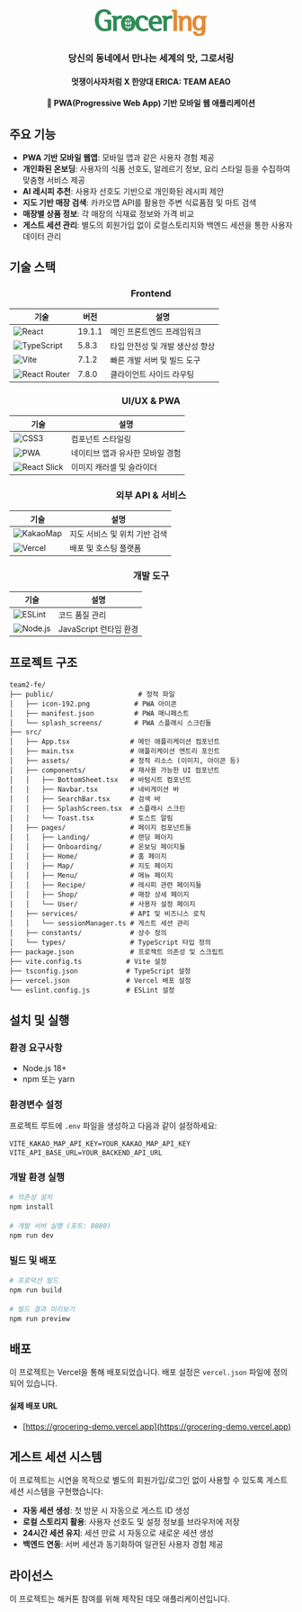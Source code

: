 <div align="center">
<img alt="grocering-logo" src="public/logo_nosub.png" width="200" />

### 당신의 동네에서 만나는 세계의 맛, 그로서링

#### 멋쟁이사자처럼 X 한양대 ERICA: TEAM AEAO

**📱 PWA(Progressive Web App) 기반 모바일 웹 애플리케이션**

</div>

## 주요 기능

- **PWA 기반 모바일 웹앱**: 모바일 앱과 같은 사용자 경험 제공
- **개인화된 온보딩**: 사용자의 식품 선호도, 알레르기 정보, 요리 스타일 등을 수집하여 맞춤형 서비스 제공
- **AI 레시피 추천**: 사용자 선호도 기반으로 개인화된 레시피 제안
- **지도 기반 매장 검색**: 카카오맵 API를 활용한 주변 식료품점 및 마트 검색
- **매장별 상품 정보**: 각 매장의 식재료 정보와 가격 비교
- **게스트 세션 관리**: 별도의 회원가입 없이 로컬스토리지와 백엔드 세션을 통한 사용자 데이터 관리

## 기술 스택

<div align="center">

### Frontend
| 기술 | 버전 | 설명 |
|------|------|------|
| ![React](https://img.shields.io/badge/React-19.1.1-61DAFB?style=for-the-badge&logo=react&logoColor=white) | 19.1.1 | 메인 프론트엔드 프레임워크 |
| ![TypeScript](https://img.shields.io/badge/TypeScript-5.8.3-3178C6?style=for-the-badge&logo=typescript&logoColor=white) | 5.8.3 | 타입 안전성 및 개발 생산성 향상 |
| ![Vite](https://img.shields.io/badge/Vite-7.1.2-646CFF?style=for-the-badge&logo=vite&logoColor=white) | 7.1.2 | 빠른 개발 서버 및 빌드 도구 |
| ![React Router](https://img.shields.io/badge/React_Router-7.8.0-CA4245?style=for-the-badge&logo=react-router&logoColor=white) | 7.8.0 | 클라이언트 사이드 라우팅 |

### UI/UX & PWA
| 기술 | 설명 |
|------|------|
| ![CSS3](https://img.shields.io/badge/CSS_Modules-1572B6?style=for-the-badge&logo=css3&logoColor=white) | 컴포넌트 스타일링 |
| ![PWA](https://img.shields.io/badge/PWA-5A0FC8?style=for-the-badge&logo=pwa&logoColor=white) | 네이티브 앱과 유사한 모바일 경험 |
| ![React Slick](https://img.shields.io/badge/React_Slick-61DAFB?style=for-the-badge&logo=react&logoColor=white) | 이미지 캐러셀 및 슬라이더 |

### 외부 API & 서비스
| 기술 | 설명 |
|------|------|
| ![KakaoMap](https://img.shields.io/badge/Kakao_Map-FFCD00?style=for-the-badge&logo=kakao&logoColor=black) | 지도 서비스 및 위치 기반 검색 |
| ![Vercel](https://img.shields.io/badge/Vercel-000000?style=for-the-badge&logo=vercel&logoColor=white) | 배포 및 호스팅 플랫폼 |

### 개발 도구
| 기술 | 설명 |
|------|------|
| ![ESLint](https://img.shields.io/badge/ESLint-4B32C3?style=for-the-badge&logo=eslint&logoColor=white) | 코드 품질 관리 |
| ![Node.js](https://img.shields.io/badge/Node.js-18+-339933?style=for-the-badge&logo=nodedotjs&logoColor=white) | JavaScript 런타임 환경 |

</div>

## 프로젝트 구조

```
team2-fe/
├── public/                     # 정적 파일
│   ├── icon-192.png           # PWA 아이콘
│   ├── manifest.json          # PWA 매니페스트
│   └── splash_screens/        # PWA 스플래시 스크린들
├── src/
│   ├── App.tsx               # 메인 애플리케이션 컴포넌트
│   ├── main.tsx              # 애플리케이션 엔트리 포인트
│   ├── assets/               # 정적 리소스 (이미지, 아이콘 등)
│   ├── components/           # 재사용 가능한 UI 컴포넌트
│   │   ├── BottomSheet.tsx   # 바텀시트 컴포넌트
│   │   ├── Navbar.tsx        # 네비게이션 바
│   │   ├── SearchBar.tsx     # 검색 바
│   │   ├── SplashScreen.tsx  # 스플래시 스크린
│   │   └── Toast.tsx         # 토스트 알림
│   ├── pages/                # 페이지 컴포넌트들
│   │   ├── Landing/          # 랜딩 페이지
│   │   ├── Onboarding/       # 온보딩 페이지들
│   │   ├── Home/             # 홈 페이지
│   │   ├── Map/              # 지도 페이지
│   │   ├── Menu/             # 메뉴 페이지
│   │   ├── Recipe/           # 레시피 관련 페이지들
│   │   ├── Shop/             # 매장 상세 페이지
│   │   └── User/             # 사용자 설정 페이지
│   ├── services/             # API 및 비즈니스 로직
│   │   └── sessionManager.ts # 게스트 세션 관리
│   ├── constants/            # 상수 정의
│   └── types/                # TypeScript 타입 정의
├── package.json              # 프로젝트 의존성 및 스크립트
├── vite.config.ts           # Vite 설정
├── tsconfig.json            # TypeScript 설정
├── vercel.json              # Vercel 배포 설정
└── eslint.config.js         # ESLint 설정
```

## 설치 및 실행

### 환경 요구사항
- Node.js 18+ 
- npm 또는 yarn

### 환경변수 설정

프로젝트 루트에 `.env` 파일을 생성하고 다음과 같이 설정하세요:

```env
VITE_KAKAO_MAP_API_KEY=YOUR_KAKAO_MAP_API_KEY
VITE_API_BASE_URL=YOUR_BACKEND_API_URL
```

### 개발 환경 실행

```bash
# 의존성 설치
npm install

# 개발 서버 실행 (포트: 8080)
npm run dev
```

### 빌드 및 배포

```bash
# 프로덕션 빌드
npm run build

# 빌드 결과 미리보기
npm run preview
```

## 배포

이 프로젝트는 Vercel을 통해 배포되었습니다. 배포 설정은 `vercel.json` 파일에 정의되어 있습니다.

#### 실제 배포 URL
- [https://grocering-demo.vercel.app](https://grocering-demo.vercel.app)

## 게스트 세션 시스템

이 프로젝트는 시연을 목적으로 별도의 회원가입/로그인 없이 사용할 수 있도록 게스트 세션 시스템을 구현했습니다:

- **자동 세션 생성**: 첫 방문 시 자동으로 게스트 ID 생성
- **로컬 스토리지 활용**: 사용자 선호도 및 설정 정보를 브라우저에 저장
- **24시간 세션 유지**: 세션 만료 시 자동으로 새로운 세션 생성
- **백엔드 연동**: 서버 세션과 동기화하여 일관된 사용자 경험 제공

## 라이선스

이 프로젝트는 해커톤 참여를 위해 제작된 데모 애플리케이션입니다.
